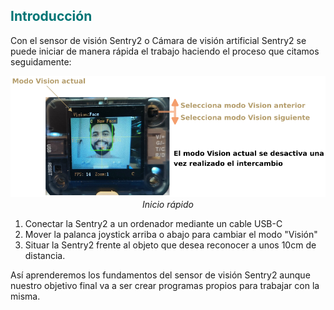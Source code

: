 ## <FONT COLOR=#007575>**Introducción**</font>
Con el sensor de visión Sentry2 o Cámara de visión artificial Sentry2 se puede iniciar de manera rápida el trabajo haciendo el proceso que citamos seguidamente:

<center>

![Inicio rápido](../img/sentry/inicio_rap.png)  
*Inicio rápido*

</center>

1. Conectar la Sentry2 a un ordenador mediante un cable USB-C
2. Mover la palanca joystick arriba o abajo para cambiar el modo "Visión"
3. Situar la Sentry2 frente al objeto que desea reconocer a unos 10cm de distancia.

Así aprenderemos los fundamentos del sensor de visión Sentry2 aunque nuestro objetivo final va a ser crear programas propios para trabajar con la misma.
